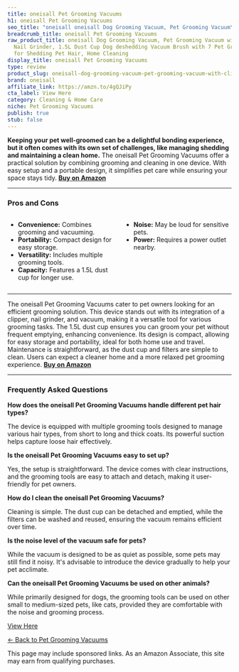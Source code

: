 ```yaml
---
title: oneisall Pet Grooming Vacuums
h1: oneisall Pet Grooming Vacuums
seo_title: "oneisall oneisall Dog Grooming Vacuum, Pet Grooming Vacuum\u2026"
breadcrumb_title: oneisall Pet Grooming Vacuums
raw_product_title: oneisall Dog Grooming Vacuum, Pet Grooming Vacuum with Clipper
  Nail Grinder, 1.5L Dust Cup Dog deshedding Vacuum Brush with 7 Pet Grooming Tools
  for Shedding Pet Hair, Home Cleaning
display_title: oneisall Pet Grooming Vacuums
type: review
product_slug: oneisall-dog-grooming-vacuum-pet-grooming-vacuum-with-clipper-nail-grin-8490eb93
brand: oneisall
affiliate_link: https://amzn.to/4gQJiPy
cta_label: View Here
category: Cleaning & Home Care
niche: Pet Grooming Vacuums
publish: true
stub: false
---
```


<div id="intro" class="full-width">
  <p><strong>Keeping your pet well-groomed can be a delightful bonding experience, but it often comes with its own set of challenges, like managing shedding and maintaining a clean home.</strong> The oneisall Pet Grooming Vacuums offer a practical solution by combining grooming and cleaning in one device. With easy setup and a portable design, it simplifies pet care while ensuring your space stays tidy. <a href="https://amzn.to/4gQJiPy" rel="nofollow sponsored noopener" target="_blank"><strong>Buy on Amazon</strong></a></p>
</div>

<hr />
<h3 id="pros-cons">Pros and Cons</h3>
<div class="pc-grid" style="display:grid;grid-template-columns:1fr 1fr;gap:16px;">
  <ul>
    <li><strong>Convenience:</strong> Combines grooming and vacuuming.</li>
    <li><strong>Portability:</strong> Compact design for easy storage.</li>
    <li><strong>Versatility:</strong> Includes multiple grooming tools.</li>
    <li><strong>Capacity:</strong> Features a 1.5L dust cup for longer use.</li>
  </ul>
  <ul>
    <li><strong>Noise:</strong> May be loud for sensitive pets.</li>
    <li><strong>Power:</strong> Requires a power outlet nearby.</li>
  </ul>
</div>
<hr />

<div class="full-width">
  <p>The oneisall Pet Grooming Vacuums cater to pet owners looking for an efficient grooming solution. This device stands out with its integration of a clipper, nail grinder, and vacuum, making it a versatile tool for various grooming tasks. The 1.5L dust cup ensures you can groom your pet without frequent emptying, enhancing convenience. Its design is compact, allowing for easy storage and portability, ideal for both home use and travel. Maintenance is straightforward, as the dust cup and filters are simple to clean. Users can expect a cleaner home and a more relaxed pet grooming experience. <a href="https://amzn.to/4gQJiPy" rel="nofollow sponsored noopener" target="_blank"><strong>Buy on Amazon</strong></a></p>
</div>

<hr />
<h3 id="faqs">Frequently Asked Questions</h3>

<p><strong>How does the oneisall Pet Grooming Vacuums handle different pet hair types?</strong></p>
<p>The device is equipped with multiple grooming tools designed to manage various hair types, from short to long and thick coats. Its powerful suction helps capture loose hair effectively.</p>

<p><strong>Is the oneisall Pet Grooming Vacuums easy to set up?</strong></p>
<p>Yes, the setup is straightforward. The device comes with clear instructions, and the grooming tools are easy to attach and detach, making it user-friendly for pet owners.</p>

<p><strong>How do I clean the oneisall Pet Grooming Vacuums?</strong></p>
<p>Cleaning is simple. The dust cup can be detached and emptied, while the filters can be washed and reused, ensuring the vacuum remains efficient over time.</p>

<p><strong>Is the noise level of the vacuum safe for pets?</strong></p>
<p>While the vacuum is designed to be as quiet as possible, some pets may still find it noisy. It's advisable to introduce the device gradually to help your pet acclimate.</p>

<p><strong>Can the oneisall Pet Grooming Vacuums be used on other animals?</strong></p>
<p>While primarily designed for dogs, the grooming tools can be used on other small to medium-sized pets, like cats, provided they are comfortable with the noise and grooming process.</p>
<p><a class="btn" href="https://amzn.to/4gQJiPy" target="_blank" rel="nofollow sponsored noopener">View Here</a></p>
<p><a href="/roundups/cleaning-home-care/pet-grooming-vacuums/">← Back to Pet Grooming Vacuums</a></p>
<aside class="disclosure">This page may include sponsored links. As an Amazon Associate, this site may earn from qualifying purchases.</aside>
